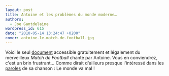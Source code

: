```yaml
---
layout: post
title: Antoine et les problèmes du monde moderne…
authors:
  - Joe Gantdelaine
wordpress_id: 615
date: "2010-05-14 13:24:47 +0200"
cover: antoine-le-match-de-football.jpg
---
```


Voici le seul [document][1] accessible gratuitement et légalement du merveilleux
_Match de Football_ chanté par Antoine. Vous en conviendrez, c'est un brin
frustrant… Comme dirait d'ailleurs presque l'intéressé dans les [paroles][2] de
sa chanson : Le monde va mal !

[1]: https://www.ina.fr/video/I00014921/antoine-le-match-de-football-video.html
[2]:
  http://www.parolesmania.com/paroles_antoine_13029/paroles_le_match_de_football_967757.html
